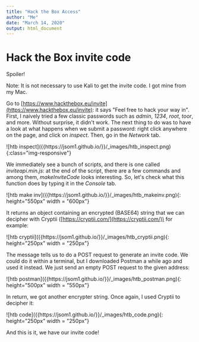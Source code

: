 ```yaml
---
title: "Hack the Box Access"
author: "Me"
date: "March 14, 2020"
output: html_document
---
```


# Hack the Box invite code

<div id="bckgd">
<p>Spoiler!</p>
</div>

Note: It is not necessary to use Kali to get the invite code. I got mine from my Mac.

Go to [https://www.hackthebox.eu/invite](https://www.hackthebox.eu/invite): it says "Feel free to hack your way in". First, I naively tried a few classic passwords such as *admin*, *1234*, *root*, *toor*, and more.
Without surprise, it didn't work. The next thing to do was to have a look at what happens when we submit a password: right click anywhere on the page,
and click on *inspect*. Then, go in the *Network* tab.  

<div class="img_container">
![htb inspect]({{https://jsom1.github.io/}}/_images/htb_inspect.png){:class="img-responsive"}
</div>

We immediately see a bunch of scripts, and there is one called *inviteapi.min.js*: at the end of the script, there are
a few commands and among them, *makeInviteCode* looks interesting. So, let's check what this function does by typing it in the *Console* tab.

<div class="img_container">
![htb make inv]({{https://jsom1.github.io/}}/_images/htb_makeinv.png){: height="550px" width = "600px"}
</div>

It returns an object containing an encrypted (BASE64) string that we can decipher with Cryptii ([https://cryptii.com/](https://cryptii.com/)) for example:

<div class="img_container">
![htb cryptii]({{https://jsom1.github.io/}}/_images/htb_cryptii.png){: height="250px" width = "250px"}
</div>

The message tells us to do a POST request to generate an invite code. We could do it within a terminal, but I downloaded Postman
a while ago and used it instead. We just send an empty POST request to the given address:

<div class="img_container">
![htb postman]({{https://jsom1.github.io/}}/_images/htb_postman.png){: height="500px" width = "550px"}
</div>

In return, we got another encrypter string. Once again, I used Cryptii to decipher it:

<div class="img_container">
![htb code]({{https://jsom1.github.io/}}/_images/htb_code.png){: height="250px" width = "250px"}
</div>

And this is it, we have our invite code!

